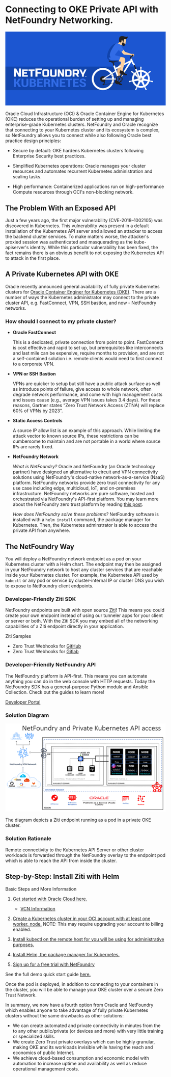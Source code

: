 
# Connecting to OKE Private API with NetFoundry Networking.

![bicyclist with Kubernetes logo as front wheel](basic/nfkubbiker.jpg)

Oracle Cloud Infrastructure (OCI) & Oracle Container Engine for Kubernetes (OKE) reduces the operational burden of setting up and managing enterprise-grade Kubernetes clusters. NetFoundry and Oracle recognize that connecting to your Kubernetes cluster and its ecosystem is complex, so NetFoundry allows you to connect while also following Oracle best practice design principles:

* Secure by default: OKE hardens Kubernetes clusters following Enterprise Security best practices.

* Simplified Kubernetes operations: Oracle manages your cluster resources and automates recurrent Kubernetes administration and scaling tasks.

* High performance: Containerized applications run on high-performance Compute resources through OCI's non-blocking network.

## The Problem With an Exposed API

Just a few years ago, the first major vulnerability (CVE-2018–1002105) was discovered in Kubernetes. This vulnerability was present in a default installation of the Kubernetes API server and allowed an attacker to access the backend cluster services. To make matters worse, the attacker's proxied session was authenticated and masquerading as the kube-apiserver's identity. While this particular vulnerability has been fixed, the fact remains there is an obvious benefit to not exposing the Kubernetes API to attack in the first place.

## A Private Kubernetes API with OKE

Oracle recently announced general availability of fully private Kubernetes clusters for [Oracle Container Enginer for Kubernetes (OKE)](https://blogs.oracle.com/cloud-infrastructure/announcing-private-kubernetes-clusters). There are a number of ways the Kubernetes administrator may connect to the private cluster API, e.g. FastConnect, VPN, SSH bastion, and now - NetFoundry networks.

### How should I connect to my private cluster?

* **Oracle FastConnect** 

    This is a dedicated, private connection from point to point. FastConnect is cost effective and rapid to set up, but prerequisites like interconnects and last mile can be expensive, require months to provision, and are not a self-contained solution i.e. remote clients would need to first connect to a corporate VPN.

* **VPN or SSH Bastion**

    VPNs are quicker to setup but still have a public attack surface as well as introduce points of failure, give access to whole network, often degrade network performance, and come with high management costs and issues cause (e.g., average VPN issues takes 3.4 days). For these reasons, Gartner states “Zero Trust Network Access (ZTNA) will replace 60% of VPNs by 2023”.

* **Static Access Controls**

    A source IP allow list is an example of this approach. While limiting the attack vector to known source IPs, these restrictions can be cumbersome to maintain and are not portable in a world where source IPs are rarely fixed.

* **NetFoundry Network**

    *What is NetFoundry?* Oracle and NetFoundry (an Oracle technology partner) have designed an alternative to circuit and VPN connectivity solutions using NetFoundry's cloud-native network-as-a-service (NaaS) platform. NetFoundry networks provide zero trust connectivity for any use case including edge, multicloud, IoT, and on-premises infrastructure. NetFoundry networks are pure software, hosted and orchestrated via NetFoundry's API-first platform. You may learn more about the NetFoundry zero trust platform by reading [this post](https://blogs.oracle.com/cloud-infrastructure/zero-trust-network-access-with-netfoundry).
    
    *How does NetFoundry solve these problems?* NetFoundry software is installed with a `helm install` command, the package manager for Kubernetes. Then, the Kubernetes adminstrator is able to access the private API from anywhere.

## The NetFoundry Way

You will deploy a NetFoundry network endpoint as a pod on your Kubernetes cluster with a Helm chart. The endpoint may then be assigned in your NetFoundry network to host any cluster services that are reachable inside your Kubernetes cluster. For example, the Kubernetes API used by `kubectl` or any pod or service by cluster-internal IP or cluster DNS you wish to expose to NetFoundry client endpoints.

### Developer-Friendly Ziti SDK

NetFoundry endpoints are built with open source [Ziti](https://ziti.dev/)! This  means you could create your own endpoint instead of using our tunneler apps for your client or server or both. With the Ziti SDK you may embed all of the networking capabilities of a Ziti endpoint directly in your application.

Ziti Samples
<!-- TODO: need more samples here -->
* Zero Trust Webhooks for [GitHub](https://github.com/openziti/ziti-webhook-action)
* Zero Trust Webhooks for [Gitlab](https://github.com/openziti/ziti-gitlab-webhook)

### Developer-Friendly NetFoundry API

The NetFoundry platform is API-first. This means you can automate anything you can do in the web console with HTTP requests. Today the NetFoundry SDK has a general-purpose Python module and Ansible Collection. Check out the guides to learn more!

[Developer Portal](https://developer.netfoundry.io/)

### Solution Diagram

![solution diagram](screenshot/oci-k8s-with-GIT.png)

The diagram depicts a Ziti endpoint running as a pod in a private OKE cluster.

### Solution Rationale

Remote connectivity to the Kubernetes API Server or other cluster workloads is forwarded through the NetFoundry overlay to the endpoint pod which is able to reach the API from inside the cluster.

## Step-by-Step: Install Ziti with Helm

Basic Steps and More Information

1. [Get started with Oracle Cloud here.](https://www.oracle.com/cloud/free/)
    - [VCN Information](https://docs.oracle.com/en-us/iaas/Content/GSG/Tasks/creatingnetwork.htm)
    
2. [Create a Kubernetes cluster in your OCI account with at least one worker. node.](https://docs.oracle.com/en-us/iaas/Content/ContEng/Tasks/contengcreatingclusterusingoke.htm)
NOTE: This may require upgrading your account to billing enabled.
3. [Install kubectl on the remote host for you will be using for administrative purposes.](https://kubernetes.io/docs/tasks/tools/)
4. [Install Helm, the package manager for Kubernetes.](https://helm.sh/docs/intro/quickstart/)
5. [Sign up for a free trial with NetFoundry](https://nfconsole.io/signup)

See the full demo quick start guide [here.](https://developer.netfoundry.io/guides/kubernetes/)

Once the pod is deployed, in addition to connecting to your containers in the cluster, you will be able to manage your OKE cluster over a secure Zero Trust Network.

In summary, we now have a fourth option from Oracle and NetFoundry which enables anyone to take advantage of fully private Kubernetes clusters without the same drawbacks as other solutions:

* We can create automated and private connectivity in minutes from the to any other public/private (or devices and more) with very little training or specialized skills.
* We create Zero Trust private overlays which can be highly granular, making OKE and its workloads invisible while having the reach and economics of public Internet.
* We achieve cloud-based consumption and economic model with automation to increase uptime and availability as well as reduce operational management costs.
